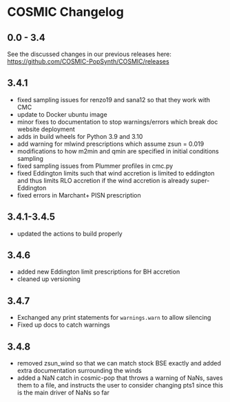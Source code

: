 # COSMIC Changelog

## 0.0 - 3.4
See the discussed changes in our previous releases here: https://github.com/COSMIC-PopSynth/COSMIC/releases

## 3.4.1
 - fixed sampling issues for renzo19 and sana12 so that they work with CMC
 - update to Docker ubuntu image
 - minor fixes to documentation to stop warnings/errors which break doc website deployment
 - adds in build wheels for Python 3.9 and 3.10
 - add warning for mlwind prescriptions which assume zsun = 0.019
 - modifications to how m2min and qmin are specified in initial conditions sampling
 - fixed sampling issues from Plummer profiles in cmc.py
 - fixed Eddington limits such that wind accretion is limited to eddington and thus limits RLO accretion if the wind accretion is already super-Eddington
 - fixed errors in Marchant+ PISN prescription

## 3.4.1-3.4.5
 - updated the actions to build properly

## 3.4.6
 - added new Eddington limit prescriptions for BH accretion
 - cleaned up versioning

## 3.4.7
 - Exchanged any print statements for `warnings.warn` to allow silencing
 - Fixed up docs to catch warnings

## 3.4.8
 - removed zsun_wind so that we can match stock BSE exactly and added extra documentation surrounding the winds
 - added a NaN catch in cosmic-pop that throws a warning of NaNs, saves them to a file, and instructs the user to consider changing pts1 since this is the main driver of NaNs so far
